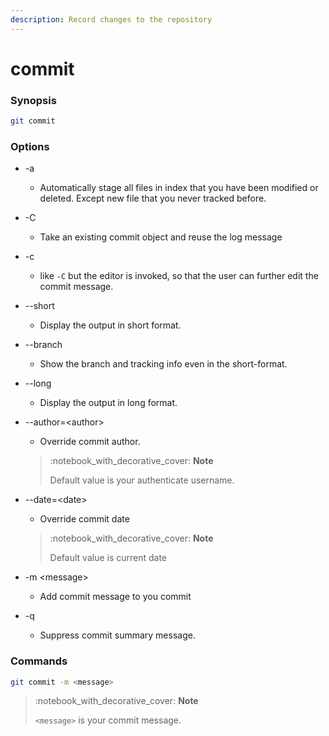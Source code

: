 ```yaml
---
description: Record changes to the repository
---
```


# commit

### Synopsis

```bash
git commit
```

### Options

* \-a
  * Automatically stage all files in index that you have been modified or deleted. Except new file that you never tracked before.
* \-C
  * Take an existing commit object and reuse the log message
* \-c&#x20;
  * like `-C` but the editor is invoked, so that the user can further edit the commit message.
* \--short
  * Display the output in short format.
* \--branch
  * Show the branch and tracking info even in the short-format.
* \--long&#x20;
  * Display the output in long format.
*   \--author=\<author>

    * Override commit author.

    > :notebook\_with\_decorative\_cover: **Note**
    >
    > Default value is your authenticate username.
*   \--date=\<date>

    * Override commit date

    > :notebook\_with\_decorative\_cover: **Note**
    >
    > Default value is current date
* \-m \<message>
  * Add commit message to you commit
* \-q
  * Suppress commit summary message.

### Commands

```bash
git commit -m <message>
```

> :notebook\_with\_decorative\_cover: **Note**
>
> `<message>` is your commit message.
